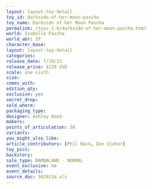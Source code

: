 ```yaml
---
layout: layout-toy-detail 
toy_id: darkside-of-her-moon-pascha
toy_name: Darkside of her Moon Pascha
permalink: /toys-1-6/darkside-of-her-moon-pascha.html
world: Isobelle Pascha
world_abr: IP
character_base: 
layout: layout-toy-detail
categories: 
release_date: 7/18/13
release_price: $120 USD
scale: one sixth
size: 
comes_with: 
edition_qty: 
exclusive: yes
secret_drop: 
sold_where: 
packaging_type: 
designer: Ashley Wood
makers: 
points_of_articulation: 30
variants: 
you_might_also_like: 
article_contributors: [Phil Back, Don Slater]
toy_pics: 
backstory: 
sale_type: BAMBALAND - NORMAL
event_exclusive: no
event_details: 
source_doc: 3A2013a.xls
---
```

